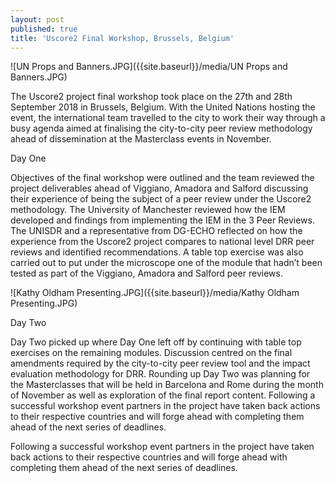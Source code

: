 ```yaml
---
layout: post
published: true
title: 'Uscore2 Final Workshop, Brussels, Belgium'
---
```


![UN Props and Banners.JPG]({{site.baseurl}}/media/UN Props and Banners.JPG)

The Uscore2 project final workshop took place on the 27th and 28th September 2018 in Brussels, Belgium. With the United Nations hosting the event, the international team travelled to the city to work their way through a busy agenda aimed at finalising the city-to-city peer review methodology ahead of dissemination at the Masterclass events in November.

Day One

Objectives of the final workshop were outlined and the team reviewed the project deliverables ahead of Viggiano, Amadora and Salford discussing their experience of being the subject of a peer review under the Uscore2 methodology. The University of Manchester reviewed how the IEM developed and findings from implementing the IEM in the 3 Peer Reviews. The UNISDR and a representative from DG-ECHO reflected on how the experience from the Uscore2 project compares to national level DRR peer reviews and identified recommendations. A table top exercise was also carried out to put under the microscope one of the module that hadn’t been tested as part of the Viggiano, Amadora and Salford peer reviews.

![Kathy Oldham Presenting.JPG]({{site.baseurl}}/media/Kathy Oldham Presenting.JPG)

Day Two

Day Two picked up where Day One left off by continuing with table top exercises on the remaining modules. Discussion centred on the final amendments required by the city-to-city peer review tool and the impact evaluation methodology for DRR. Rounding up Day Two was planning for the Masterclasses that will be held in Barcelona and Rome during the month of November as well as exploration of the final report content.
Following a successful workshop event partners in the project have taken back actions to their respective countries and will forge ahead with completing them ahead of the next series of deadlines.

Following a successful workshop event partners in the project have taken back actions to their respective countries and will forge ahead with completing them ahead of the next series of deadlines.
